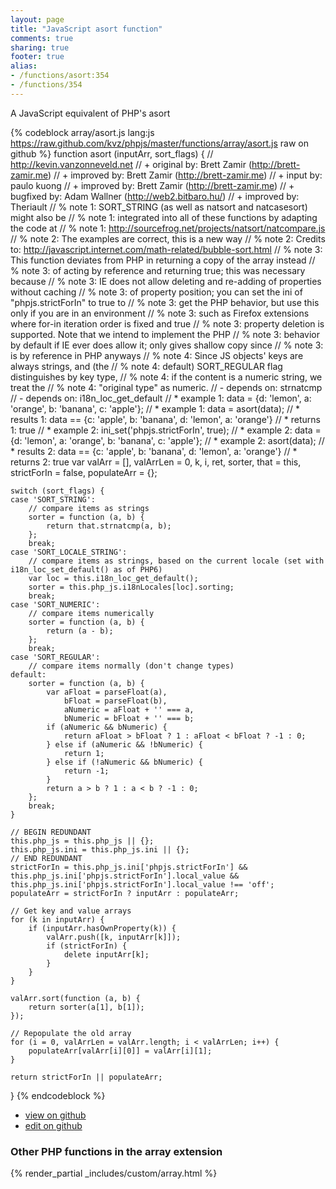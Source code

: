 ```yaml
---
layout: page
title: "JavaScript asort function"
comments: true
sharing: true
footer: true
alias:
- /functions/asort:354
- /functions/354
---
```

<!-- Generated by Rakefile:build -->
A JavaScript equivalent of PHP's asort

{% codeblock array/asort.js lang:js https://raw.github.com/kvz/phpjs/master/functions/array/asort.js raw on github %}
function asort (inputArr, sort_flags) {
    // http://kevin.vanzonneveld.net
    // +   original by: Brett Zamir (http://brett-zamir.me)
    // +   improved by: Brett Zamir (http://brett-zamir.me)
    // +   input by: paulo kuong
    // +   improved by: Brett Zamir (http://brett-zamir.me)
    // +   bugfixed by: Adam Wallner (http://web2.bitbaro.hu/)
    // +   improved by: Theriault
    // %        note 1: SORT_STRING (as well as natsort and natcasesort) might also be
    // %        note 1: integrated into all of these functions by adapting the code at
    // %        note 1: http://sourcefrog.net/projects/natsort/natcompare.js
    // %        note 2: The examples are correct, this is a new way
    // %        note 2: Credits to: http://javascript.internet.com/math-related/bubble-sort.html
    // %        note 3: This function deviates from PHP in returning a copy of the array instead
    // %        note 3: of acting by reference and returning true; this was necessary because
    // %        note 3: IE does not allow deleting and re-adding of properties without caching
    // %        note 3: of property position; you can set the ini of "phpjs.strictForIn" to true to
    // %        note 3: get the PHP behavior, but use this only if you are in an environment
    // %        note 3: such as Firefox extensions where for-in iteration order is fixed and true
    // %        note 3: property deletion is supported. Note that we intend to implement the PHP
    // %        note 3: behavior by default if IE ever does allow it; only gives shallow copy since
    // %        note 3: is by reference in PHP anyways
    // %        note 4: Since JS objects' keys are always strings, and (the
    // %        note 4: default) SORT_REGULAR flag distinguishes by key type,
    // %        note 4: if the content is a numeric string, we treat the
    // %        note 4: "original type" as numeric.
    // -    depends on: strnatcmp
    // -    depends on: i18n_loc_get_default
    // *     example 1: data = {d: 'lemon', a: 'orange', b: 'banana', c: 'apple'};
    // *     example 1: data = asort(data);
    // *     results 1: data == {c: 'apple', b: 'banana', d: 'lemon', a: 'orange'}
    // *     returns 1: true
    // *     example 2: ini_set('phpjs.strictForIn', true);
    // *     example 2: data = {d: 'lemon', a: 'orange', b: 'banana', c: 'apple'};
    // *     example 2: asort(data);
    // *     results 2: data == {c: 'apple', b: 'banana', d: 'lemon', a: 'orange'}
    // *     returns 2: true
    var valArr = [], valArrLen = 0,
        k, i, ret, sorter, that = this,
        strictForIn = false,
        populateArr = {};

    switch (sort_flags) {
    case 'SORT_STRING':
        // compare items as strings
        sorter = function (a, b) {
            return that.strnatcmp(a, b);
        };
        break;
    case 'SORT_LOCALE_STRING':
        // compare items as strings, based on the current locale (set with i18n_loc_set_default() as of PHP6)
        var loc = this.i18n_loc_get_default();
        sorter = this.php_js.i18nLocales[loc].sorting;
        break;
    case 'SORT_NUMERIC':
        // compare items numerically
        sorter = function (a, b) {
            return (a - b);
        };
        break;
    case 'SORT_REGULAR':
        // compare items normally (don't change types)
    default:
        sorter = function (a, b) {
            var aFloat = parseFloat(a),
                bFloat = parseFloat(b),
                aNumeric = aFloat + '' === a,
                bNumeric = bFloat + '' === b;
            if (aNumeric && bNumeric) {
                return aFloat > bFloat ? 1 : aFloat < bFloat ? -1 : 0;
            } else if (aNumeric && !bNumeric) {
                return 1;
            } else if (!aNumeric && bNumeric) {
                return -1;
            }
            return a > b ? 1 : a < b ? -1 : 0;
        };
        break;
    }

    // BEGIN REDUNDANT
    this.php_js = this.php_js || {};
    this.php_js.ini = this.php_js.ini || {};
    // END REDUNDANT
    strictForIn = this.php_js.ini['phpjs.strictForIn'] && this.php_js.ini['phpjs.strictForIn'].local_value && this.php_js.ini['phpjs.strictForIn'].local_value !== 'off';
    populateArr = strictForIn ? inputArr : populateArr;

    // Get key and value arrays
    for (k in inputArr) {
        if (inputArr.hasOwnProperty(k)) {
            valArr.push([k, inputArr[k]]);
            if (strictForIn) {
                delete inputArr[k];
            }
        }
    }
    
    valArr.sort(function (a, b) {
        return sorter(a[1], b[1]);
    });

    // Repopulate the old array
    for (i = 0, valArrLen = valArr.length; i < valArrLen; i++) {
        populateArr[valArr[i][0]] = valArr[i][1];
    }

    return strictForIn || populateArr;
}
{% endcodeblock %}

 - [view on github](https://github.com/kvz/phpjs/blob/master/functions/array/asort.js)
 - [edit on github](https://github.com/kvz/phpjs/edit/master/functions/array/asort.js)

### Other PHP functions in the array extension
{% render_partial _includes/custom/array.html %}
